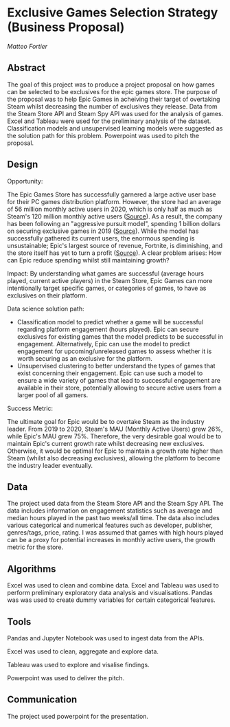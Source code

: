 # Exclusive Games Selection Strategy (Business Proposal)

*Matteo Fortier*

## Abstract

The goal of this project was to produce a project proposal on how games can be selected to be exclusives for the epic games store. The purpose of the proposal was to help Epic Games in acheiving their target of overtaking Steam whilst decreasing the number of exclusives they release. Data from the Steam Store API and Steam Spy API was used for the analysis of games. Excel and Tableau were used for the preliminary analysis of the dataset. Classification models and unsupervised learning models were suggested as the solution path for this problem. Powerpoint was used to pitch the proposal. 

## Design

Opportunity:

The Epic Games Store has successfully garnered a large active user base for their PC games distribution platform. However, the store had an average of 56 million monthly active users in 2020, which is only half as much as Steam's 120 million monthly active users ([Source](https://backlinko.com/steam-users)). As a result, the company has been following an "aggressive pursuit model", spending 1 billion dollars on securing exclusive games in 2019 ([Source](https://www.pcgamer.com/uk/epic-games-has-spent-at-least-dollar1-billion-on-exclusives/)). While the model has successfully gathered its current users, the enormous spending is unsustainable; Epic's largest source of revenue, Fortnite, is diminishing, and the store itself has yet to turn a profit ([Source](https://www.ign.com/articles/fortnite-made-9-billion-in-two-years-while-epic-games-store-has-yet-to-turn-a-profit)). A clear problem arises: How can Epic reduce spending whilst still maintaining growth? 

Impact:
By understanding what games are successful (average hours played, current active players) in the Steam Store, Epic Games can more intentionally target specific games, or categories of games, to have as exclusives on their platform.

Data science solution path:

- Classification model to predict whether a game will be successful regarding platform engagement (hours played). Epic can secure exclusives for existing games that the model predicts to be successful in engagement. Alternatively, Epic can use the model to predict engagement for upcoming/unreleased games to assess whether it is worth securing as an exclusive for the platform. 
- Unsupervised clustering to better understand the types of games that exist concerning their engagement. Epic can use such a model to ensure a wide variety of games that lead to successful engagement are available in their store, potentially allowing to secure active users from a larger pool of all gamers. 

Success Metric:

The ultimate goal for Epic would be to overtake Steam as the industry leader. From 2019 to 2020, Steam's MAU (Monthly Active Users) grew 26%, while Epic's MAU grew 75%. Therefore, the very desirable goal would be to maintain Epic's current growth rate whilst decreasing new exclusives. Otherwise, it would be optimal for Epic to maintain a growth rate higher than Steam (whilst also decreasing exclusives), allowing the platform to become the industry leader eventually.

## Data

The project used data from the Steam Store API and the Steam Spy API. The data includes information on engagement statistics such as average and median hours played in the past two weeks/all time. The data also includes various categorical and numerical features such as developer, publisher, genres/tags, price, rating. I was assumed that games with high hours played can be a proxy for potential increases in monthly active users, the growth metric for the store. 

## Algorithms

Excel was used to clean and combine data. Excel and Tableau was used to perform preliminary exploratory data analysis and visualisations. Pandas was was used to create dummy variables for certain categorical features.

## Tools

Pandas and Jupyter Notebook was used to ingest data from the APIs.

Excel was used to clean, aggregate and explore data. 

Tableau was used to explore and visalise findings. 

Powerpoint was used to deliver the pitch. 

## Communication

The project used powerpoint for the presentation.



